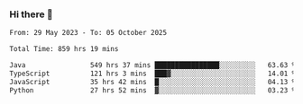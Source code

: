 ### Hi there 👋

<!--START_SECTION:waka-->

```txt
From: 29 May 2023 - To: 05 October 2025

Total Time: 859 hrs 19 mins

Java                549 hrs 37 mins ████████████████░░░░░░░░░   63.63 %
TypeScript          121 hrs 3 mins  ███▓░░░░░░░░░░░░░░░░░░░░░   14.01 %
JavaScript          35 hrs 42 mins  █░░░░░░░░░░░░░░░░░░░░░░░░   04.13 %
Python              27 hrs 52 mins  ▓░░░░░░░░░░░░░░░░░░░░░░░░   03.23 %
```

<!--END_SECTION:waka-->
<!--
**the-beef-calculator/the-beef-calculator** is a ✨ _special_ ✨ repository because its `README.md` (this file) appears on your GitHub profile.

Here are some ideas to get you started:

- 🔭 I’m currently working on ...
- 🌱 I’m currently learning ...
- 👯 I’m looking to collaborate on ...
- 🤔 I’m looking for help with ...
- 💬 Ask me about ...
- 📫 How to reach me: ...
- 😄 Pronouns: ...
- ⚡ Fun fact: ...
-->
